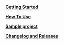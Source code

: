 **[Getting Started](GettingStarted.md)**

**[How To Use](HowTo.md)**

**[Sample project](Sample.md)**

**[Changelog and Releases](Releases.md)**

